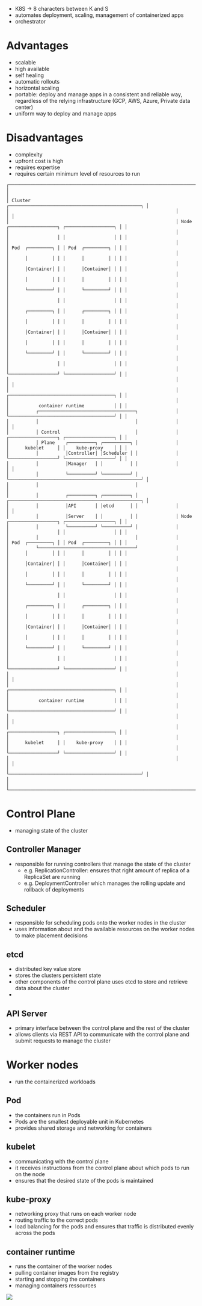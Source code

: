 - K8S -> 8 characters between K and S
- automates deployment, scaling, management of containerized apps
- orchestrator


# Advantages 
- scalable 
- high available
- self healing
- automatic rollouts
- horizontal scaling
- portable: deploy and manage apps in a consistent and reliable way, regardless of the relying infrastructure (GCP, AWS, Azure, Private data center)
- uniform way to deploy and manage apps 

# Disadvantages
- complexity
- upfront cost is high
- requires expertise 
- requires certain minimum level of resources to run 

```
┌──────────────────────────────────────────────────────────────────────────────────────────────────────────────────┐
│                                                                                                                  │
│ Cluster                                                      ┌─────────────────────────────────────────────────┐ │
│                                                              │                                                 │ │
│                                                              │ Node  ┌──────────────────┐ ┌──────────────────┐ │ │
│                                                              │       │                  │ │                  │ │ │
│                                                              │       │ Pod  ┌─────────┐ │ │ Pod  ┌─────────┐ │ │ │
│                                                              │       │      │         │ │ │      │         │ │ │ │
│                                                              │       │      │Container│ │ │      │Container│ │ │ │
│                                                              │       │      │         │ │ │      │         │ │ │ │
│                                                              │       │      └─────────┘ │ │      └─────────┘ │ │ │
│                                                              │       │                  │ │                  │ │ │
│                                                              │       │      ┌─────────┐ │ │      ┌─────────┐ │ │ │
│                                                              │       │      │         │ │ │      │         │ │ │ │
│                                                              │       │      │Container│ │ │      │Container│ │ │ │
│                                                              │       │      │         │ │ │      │         │ │ │ │
│                                                              │       │      └─────────┘ │ │      └─────────┘ │ │ │
│                                                              │       │                  │ │                  │ │ │
│                                                              │       └──────────────────┘ └──────────────────┘ │ │
│                                                              │                                                 │ │
│                                                              │       ┌───────────────────────────────────────┐ │ │
│                                                              │       │           container runtime           │ │ │
│          ┌────────────────────────────────────┐              │       └───────────────────────────────────────┘ │ │
│          │                                    │              │                                                 │ │
│          │ Control                            │              │       ┌──────────────────┐ ┌──────────────────┐ │ │
│          │ Plane    ┌──────────┐ ┌──────────┐ │              │       │      kubelet     │ │    kube-proxy    │ │ │
│          │          │Controller│ │Scheduler │ │              │       └──────────────────┘ └──────────────────┘ │ │
│          │          │Manager   │ │          │ │              │                                                 │ │
│          │          └──────────┘ └──────────┘ │              └─────────────────────────────────────────────────┘ │
│          │                                    │                                                                  │
│          │          ┌──────────┐ ┌──────────┐ │              ┌─────────────────────────────────────────────────┐ │
│          │          │API       │ │etcd      │ │              │                                                 │ │
│          │          │Server    │ │          │ │              │ Node  ┌──────────────────┐ ┌──────────────────┐ │ │
│          │          └──────────┘ └──────────┘ │              │       │                  │ │                  │ │ │
│          │                                    │              │       │ Pod  ┌─────────┐ │ │ Pod  ┌─────────┐ │ │ │
│          └────────────────────────────────────┘              │       │      │         │ │ │      │         │ │ │ │
│                                                              │       │      │Container│ │ │      │Container│ │ │ │
│                                                              │       │      │         │ │ │      │         │ │ │ │
│                                                              │       │      └─────────┘ │ │      └─────────┘ │ │ │
│                                                              │       │                  │ │                  │ │ │
│                                                              │       │      ┌─────────┐ │ │      ┌─────────┐ │ │ │
│                                                              │       │      │         │ │ │      │         │ │ │ │
│                                                              │       │      │Container│ │ │      │Container│ │ │ │
│                                                              │       │      │         │ │ │      │         │ │ │ │
│                                                              │       │      └─────────┘ │ │      └─────────┘ │ │ │
│                                                              │       │                  │ │                  │ │ │
│                                                              │       └──────────────────┘ └──────────────────┘ │ │
│                                                              │                                                 │ │
│                                                              │       ┌───────────────────────────────────────┐ │ │
│                                                              │       │           container runtime           │ │ │
│                                                              │       └───────────────────────────────────────┘ │ │
│                                                              │                                                 │ │
│                                                              │       ┌──────────────────┐ ┌──────────────────┐ │ │
│                                                              │       │      kubelet     │ │    kube-proxy    │ │ │
│                                                              │       └──────────────────┘ └──────────────────┘ │ │
│                                                              │                                                 │ │
│                                                              └─────────────────────────────────────────────────┘ │
│                                                                                                                  │
└──────────────────────────────────────────────────────────────────────────────────────────────────────────────────┘
```

# Control Plane 
- managing state of the cluster

## Controller Manager
- responsible for running controllers that manage the state of the cluster 
	- e.g. ReplicationController: ensures that right amount of replica of a ReplicaSet are running
	- e.g. DeploymentController which manages the rolling update and rollback of deployments

## Scheduler
- responsible for scheduling pods onto the worker nodes in the cluster
- uses information about and the available resources on the worker nodes to make placement decisions  

## etcd
- distributed key value store 
- stores the clusters persistent state 
- other components of the control plane uses etcd to store and retrieve data about the cluster
- 

## API Server
- primary interface between the control plane and the rest of the cluster
- allows clients via REST API to communicate with the control plane and submit requests to manage the cluster


# Worker nodes
- run the containerized workloads

## Pod
- the containers run in Pods
- Pods are the smallest deployable unit in Kubernetes
- provides shared storage and networking for containers

## kubelet
- communicating with the control plane
- it receives instructions from the control plane about which pods to run on the node 
- ensures that the desired state of the pods is maintained 

## kube-proxy
- networking proxy that runs on each worker node 
- routing traffic to the correct pods
- load balancing for the pods and ensures that traffic is distributed evenly across the pods

## container runtime
- runs the container of the worker nodes 
- pulling container images from the registry 
- starting and stopping the containers 
- managing containers ressources




![](attachments/Pasted%20image%2020230609191255.png)